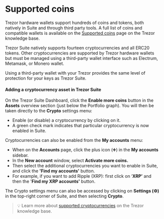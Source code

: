 # Supported coins

Trezor hardware wallets support hundreds of coins and tokens, both natively in Suite and through third party tools. A full list of coins and compatible wallets is available on the [Supported coins](https://trezor.io/coins) page on the Trezor knowledge base.

Trezor Suite natively supports fourteen cryptocurrencies and all ERC20 tokens. Other cryptocurrencies are supported by Trezor hardware wallets but must be managed using a third-party wallet interface such as Electrum, Metamask, or Monero wallet.

Using a third-party wallet with your Trezor provides the same level of protection for your keys as Trezor Suite.

#### Adding a cryptocurrency asset in Trezor Suite

On the Trezor Suite Dashboard, click the **Enable more coins** button in the **Assets** overview section (just below the Portfolio graph). You will then be taken directly to the **Crypto** settings menu:

* Enable (or disable) a cryptocurrency by clicking on it.
* A green check mark indicates that particular cryptocurrency is now enabled in Suite.

Cryptocurrencies can also be enabled from the **My accounts** menu:

* When on the **Accounts** page, click the plus icon (➕) in the **My accounts** sidebar.
* In the **New account** window, select **Activate more coins.**
* Then select the additional cryptocurrencies you want to enable in Suite, and click the **'Find my accounts'** button.
* For example, if you want to add Ripple (XRP): first click on ‘**XRP’** and then the '**Find my XRP accounts'** button.

The Crypto settings menu can also be accessed by clicking on **Settings (⚙️)** in the top-right corner of Suite, and then selecting **Crypto**.

> 💡 Learn more about [supported cryptocurrencies](https://trezor.io/learn/a/supported-coins) on the Trezor knowledge base.
